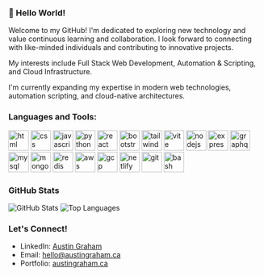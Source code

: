 ### 👋 Hello World!
Welcome to my GitHub! I'm dedicated to exploring new technology and value continuous learning and collaboration. I look forward to connecting with like-minded individuals and contributing to innovative projects.

My interests include Full Stack Web Development, Automation & Scripting, and Cloud Infrastructure.

I'm currently expanding my expertise in modern web technologies, automation scripting, and cloud-native architectures.

### Languages and Tools:
  <p align="left"> 
    <a href="https://developer.mozilla.org/en-US/docs/Web/HTML" target="_blank" rel="noreferrer"><img src="https://skillicons.dev/icons?i=html" alt="html" width="40" height="40"/></a> 
    <a href="https://developer.mozilla.org/en-US/docs/Web/CSS" target="_blank" rel="noreferrer"><img src="https://skillicons.dev/icons?i=css" alt="css" width="40" height="40"/></a>
    <a href="https://developer.mozilla.org/en-US/docs/Web/JavaScript" target="_blank" rel="noreferrer"><img src="https://skillicons.dev/icons?i=js" alt="javascript" width="40" height="40"/></a>
    <a href="https://www.python.org/" target="_blank" rel="noreferrer"><img src="https://skillicons.dev/icons?i=py" alt="python" width="40" height="40"/></a>
    <a href="https://react.dev/" target="_blank" rel="noreferrer"><img src="https://skillicons.dev/icons?i=react" alt="react" width="40" height="40"/></a>
    <a href="https://getbootstrap.com" target="_blank" rel="noreferrer"><img src="https://skillicons.dev/icons?i=bootstrap" alt="bootstrap" width="40" height="40"/></a>
    <a href="https://tailwindcss.com/" target="_blank" rel="noreferrer"><img src="https://skillicons.dev/icons?i=tailwind" alt="tailwind" width="40" height="40"/></a>
    <a href="https://vitejs.dev/" target="_blank" rel="noreferrer"><img src="https://skillicons.dev/icons?i=vite" alt="vite" width="40" height="40"/></a>
    <a href="https://nodejs.org" target="_blank" rel="noreferrer"><img src="https://skillicons.dev/icons?i=nodejs" alt="nodejs" width="40" height="40"/></a>
    <a href="https://expressjs.com" target="_blank" rel="noreferrer"><img src="https://skillicons.dev/icons?i=express" alt="express" width="40" height="40"/></a>
    <a href="https://graphql.org/" target="_blank" rel="noreferrer"><img src="https://skillicons.dev/icons?i=graphql" alt="graphql" width="40" height="40"/></a>
    <a href="https://www.mysql.com/" target="_blank" rel="noreferrer"><img src="https://skillicons.dev/icons?i=mysql" alt="mysql" width="40" height="40"/></a>
    <a href="https://www.mongodb.com/" target="_blank" rel="noreferrer"><img src="https://skillicons.dev/icons?i=mongodb" alt="mongodb" width="40" height="40"/></a>
    <a href="https://redis.io/" target="_blank" rel="noreferrer"><img src="https://skillicons.dev/icons?i=redis" alt="redis" width="40" height="40"/></a>
    <a href="https://aws.amazon.com/" target="_blank" rel="noreferrer"><img src="https://skillicons.dev/icons?i=aws" alt="aws" width="40" height="40"/></a>
    <a href="https://cloud.google.com/" target="_blank" rel="noreferrer"><img src="https://skillicons.dev/icons?i=gcp" alt="gcp" width="40" height="40"/></a>
    <a href="https://www.netlify.com/" target="_blank" rel="noreferrer"><img src="https://skillicons.dev/icons?i=netlify" alt="netlify" width="40" height="40"/></a>
    <a href="https://git-scm.com/" target="_blank" rel="noreferrer"><img src="https://skillicons.dev/icons?i=git" alt="git" width="40" height="40"/></a>
    <a href="https://www.gnu.org/software/bash/" target="_blank" rel="noreferrer"><img src="https://skillicons.dev/icons?i=bash" alt="bash" width="40" height="40"/></a>
  </p>

### GitHub Stats
![GitHub Stats](https://github-readme-stats.vercel.app/api?username=kyoriku&show_icons=true&theme=transparent&show=prs_merged&hide=issues,contribs&hide_border=true&card_width=495)
![Top Languages](https://github-readme-stats.vercel.app/api/top-langs/?username=kyoriku&layout=compact&theme=transparent&hide_border=true&card_width=495)

### Let's Connect!
- LinkedIn: [Austin Graham](https://www.linkedin.com/in/austingraham1/)
- Email: hello@austingraham.ca
- Portfolio: [austingraham.ca](https://www.austingraham.ca)
